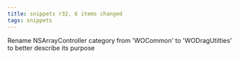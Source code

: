 ```yaml
---
title: snippets r32, 6 items changed
tags: snippets
---
```


Rename NSArrayController category from 'WOCommon' to 'WODragUtilties' to better describe its purpose
